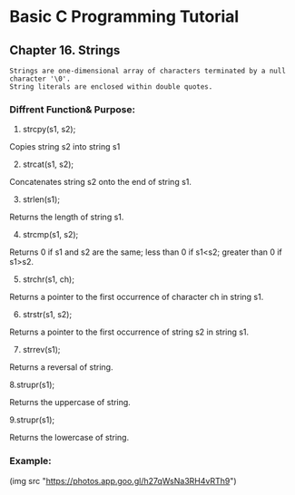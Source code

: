 # Basic C Programming Tutorial
## Chapter 16. Strings
    Strings are one-dimensional array of characters terminated by a null character '\0'.
    String literals are enclosed within double quotes.

### Diffrent Function& Purpose:

1. strcpy(s1, s2);

Copies string s2 into string s1

2. strcat(s1, s2);

Concatenates string s2 onto the end of string s1.

3. strlen(s1);

Returns the length of string s1.

4. strcmp(s1, s2);

Returns 0 if s1 and s2 are the same; less than 0 if s1<s2; greater than 0 if s1>s2.

5. strchr(s1, ch);

Returns a pointer to the first occurrence of character ch in string s1.

6. strstr(s1, s2);

Returns a pointer to the first occurrence of string s2 in string s1.

7. strrev(s1);

Returns a reversal of string.

8.strupr(s1);

Returns the uppercase of string.

9.strupr(s1);

Returns the lowercase of string.

### Example:

(img src "https://photos.app.goo.gl/h27qWsNa3RH4vRTh9")